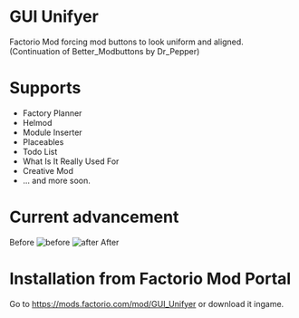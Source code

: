 # GUI Unifyer
Factorio Mod forcing mod buttons to look uniform and aligned.
(Continuation of Better_Modbuttons by Dr_Pepper)

# Supports 
- Factory Planner
- Helmod
- Module Inserter
- Placeables
- Todo List
- What Is It Really Used For
- Creative Mod
- ... and more soon.

# Current advancement
Before
![before](https://i.imgur.com/Wto8MoZ.png)
![after](https://i.imgur.com/UzNccyu.png)
After

# Installation from Factorio Mod Portal
Go to https://mods.factorio.com/mod/GUI_Unifyer or download it ingame.
